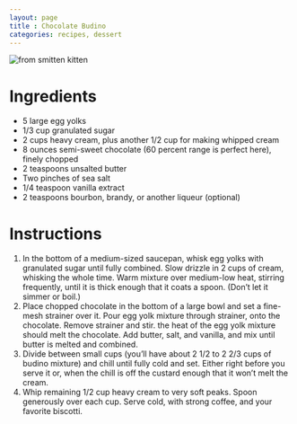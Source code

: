 ```yaml
---
layout: page
title : Chocolate Budino
categories: recipes, dessert
---
```


![from smitten kitten](https://live.staticflickr.com/65535/48016779152_e4a83bdd94_z.jpg)

# Ingredients

* 5 large egg yolks
* 1/3 cup granulated sugar
* 2 cups heavy cream, plus another 1/2 cup for making whipped cream
* 8 ounces semi-sweet chocolate (60 percent range is perfect here), finely chopped
* 2 teaspoons unsalted butter
* Two pinches of sea salt
* 1/4 teaspoon vanilla extract
* 2 teaspoons bourbon, brandy, or another liqueur (optional)

# Instructions

1. In the bottom of a medium-sized saucepan, whisk egg yolks with granulated sugar until fully combined. Slow drizzle in 2 cups of cream, whisking the whole time. Warm mixture over medium-low heat, stirring frequently, until it is thick enough that it coats a spoon. (Don’t let it simmer or boil.) 
2. Place chopped chocolate in the bottom of a large bowl and set a fine-mesh strainer over it. Pour egg yolk mixture through strainer, onto the chocolate. Remove strainer and stir. the heat of the egg yolk mixture should melt the chocolate. Add butter, salt, and vanilla, and mix until butter is melted and combined.
3. Divide between small cups (you’ll have about 2 1/2 to 2 2/3 cups of budino mixture) and chill until fully cold and set. Either right before you serve it or, when the chill is off the custard enough that it won’t melt the cream.
4. Whip remaining 1/2 cup heavy cream to very soft peaks. Spoon generously over each cup. Serve cold, with strong coffee, and your favorite biscotti.

